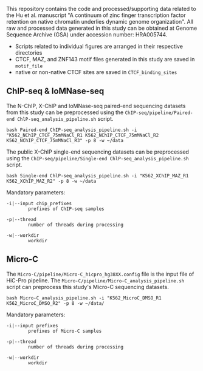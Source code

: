 This repository contains the code and processed/supporting data related to the Hu et al. manuscript "A continuum of zinc finger transcription factor retention on native chromatin underlies dynamic genome organization". All raw and processed data generated in this study can be obtained at Genome Sequence Archive (GSA) under accession number: HRA005744.

- Scripts related to individual figures are arranged in their respective directories
- CTCF, MAZ, and ZNF143 motif files generated in this study are saved in `motif_file`
- native or non-native CTCF sites are saved in `CTCF_binding_sites`

## ChIP-seq & loMNase-seq

The N-ChIP, X-ChIP and loMNase-seq paired-end sequencing datasets from this study can be preprocessed using the `ChIP-seq/pipeline/Paired-end ChlP-seq_analysis_pipeline.sh` script.

	bash Paired-end_ChIP-seq_analysis_pipeline.sh -i "K562_NChIP_CTCF_75mMNaCl_R1 K562_NChIP_CTCF_75mMNaCl_R2 K562_NChIP_CTCF_75mMNaCl_R3" -p 8 -w ~/data

The public X-ChIP single-end sequencing datasets can be preprocessed using the `ChIP-seq/pipeline/Single-end ChlP-seq_analysis_pipeline.sh` script.

	bash Single-end ChlP-seq_analysis_pipeline.sh -i "K562_XChIP_MAZ_R1 K562_XChIP_MAZ_R2" -p 8 -w ~/data

Mandatory parameters:

	-i|--input chip_prefixes
			prefixes of ChIP-seq samples

	-p|--thread
			number of threads during processing

	-w|--workdir
			workdir

## Micro-C
The `Micro-C/pipeline/Micro-C_hicpro_hg38XX.config` file is the input file of HiC-Pro pipeline. 
The `Micro-C/pipeline/Micro-C_analysis_pipeline.sh` script can preprocess this study's Micro-C sequencing datasets. 

	bash Micro-C_analysis_pipeline.sh -i "K562_MicroC_DMSO_R1 K562_MicroC_DMSO_R2" -p 8 -w ~/data/

Mandatory parameters:

	-i|--input prefixes
			prefixes of Micro-C samples

	-p|--thread
			number of threads during processing

	-w|--workdir
			workdir
